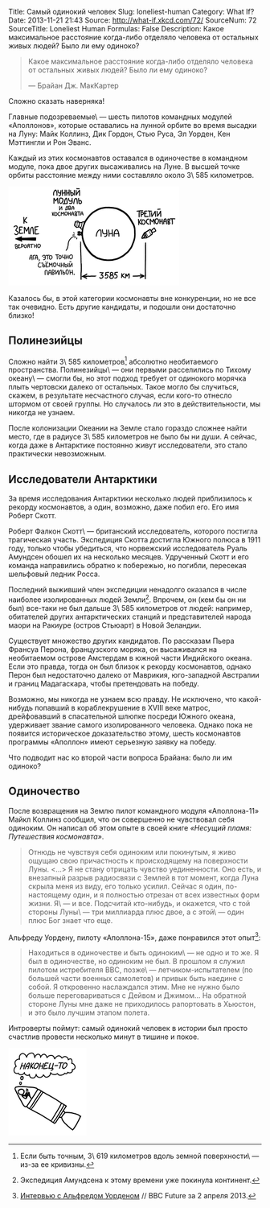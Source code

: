 Title: Самый одинокий человек
Slug: loneliest-human
Category: What If?
Date: 2013-11-21 21:43
Source: http://what-if.xkcd.com/72/
SourceNum: 72
SourceTitle: Loneliest Human
Formulas: False
Description: Какое максимальное расстояние когда-либо отделяло человека от остальных живых людей? Было ли ему одиноко?

> Какое максимальное расстояние когда-либо отделяло человека от остальных живых людей? Было ли ему одиноко?
>
> — Брайан Дж. МакКартер

Сложно сказать наверняка!

Главные подозреваемые\ — шесть пилотов командных модулей «Аполлонов», которые оставались на лунной орбите во время высадки на Луну: Майк Коллинз, Дик Гордон, Стью Руса, Эл Уорден, Кен Мэттингли и Рон Эванс.

Каждый из этих космонавтов оставался в одиночестве в командном модуле, пока двое других высаживались на Луне. В высшей точке орбиты расстояние между ними составляло около 3\ 585 километров.

![](/uploads/072-loneliest-human/lonely_apollo_ru_1.png "С другой стороны, человечество никогда не бывало дальше от этих болванов в скафандрах.")

Казалось бы, в этой категории космонавты вне конкуренции, но не все так очевидно. Есть другие кандидаты, и подошли они достаточно близко!

## Полинезийцы

Сложно найти 3\ 585 километров[^1] абсолютно необитаемого пространства. Полинезийцы\ — они первыми расселились по Тихому океану\ — смогли бы, но этот подход требует от одинокого морячка плыть чертовски далеко от остальных. Такое могло бы случиться, скажем, в результате несчастного случая, если кого-то отнесло штормом от своей группы. Но случалось ли это в действительности, мы никогда не узнаем.

[^1]: Если быть точным, 3\ 619 километров вдоль земной поверхности\ — из-за ее кривизны.

После колонизации Океании на Земле стало гораздо сложнее найти место, где в радиусе 3\ 585 километров не было бы ни души. А сейчас, когда даже в Антарктике постоянно живут исследователи, это стало практически невозможным.

## Исследователи Антарктики

За время исследования Антарктики несколько людей приблизилось к рекорду космонавтов, а один, возможно, даже побил его. Его имя Роберт Скотт.

Роберт Фалкон Скотт\ — британский исследователь, которого постигла трагическая участь. Экспедиция Скотта достигла Южного полюса в 1911 году, только чтобы убедиться, что норвежский исследователь Руаль Амундсен обошел их на несколько месяцев. Удрученный Скотт и его команда направились обратно к побережью, но погибли, пересекая шельфовый ледник Росса.

Последний выживший член экспедиции ненадолго оказался в числе наиболее изолированных людей Земли[^2]. Впрочем, он (кем бы он ни был) все-таки не был дальше 3\ 585 километров от людей: например, обитателей других антарктических станций и представителей народа маори на Ракиуре (остров Стьюарт) в Новой Зеландии.

[^2]: Экспедиция Амундсена к этому времени уже покинула континент.

Существует множество других кандидатов. По рассказам Пьера Франсуа Перона, французского моряка, он высаживался на необитаемом острове Амстердам в южной части Индийского океана. Если это правда, тогда он был близок к рекорду космонавтов, однако Перон был недостаточно далеко от Маврикия, юго-западной Австралии и границ Мадагаскара, чтобы претендовать на победу.

Возможно, мы никогда не узнаем всю правду. Не исключено, что какой-нибудь попавший в кораблекрушение в XVIII веке матрос, дрейфовавший в спасательной шлюпке посреди Южного океана, удерживает звание самого изолированного человека. Однако пока не появится историческое доказательство этому, шесть космонавтов программы «Аполлон» имеют серьезную заявку на победу.

Что подводит нас ко второй части вопроса Брайана: было ли им одиноко?

## Одиночество

После возвращения на Землю пилот командного модуля «Аполлона-11» Майкл Коллинз сообщил, что он совершенно не чувствовал себя одиноким. Он написал об этом опыте в своей книге _«Несущий пламя: Путешествия космонавта»_.

> Отнюдь не чувствуя себя одиноким или покинутым, я живо ощущаю свою причастность к происходящему на поверхности Луны. <…> Я не стану отрицать чувство уединенности. Оно есть, и внезапный разрыв радиосвязи с Землей в тот момент, когда Луна скрыла меня из виду, его только усилил.
> Сейчас я один, по-настоящему один, и я полностью отрезан от всех известных форм жизни. Я\ — и все. Подсчитай кто-нибудь, и окажется, что с той стороны Луны\ — три миллиарда плюс двое, а с этой\ — один плюс Бог знает что еще.

Альфреду Уордену, пилоту «Аполлона-15», даже понравился этот опыт[^3]:

[^3]: [Интервью с Альфредом Уорденом][1] // BBC Future за 2 апреля 2013.

> Находиться в одиночестве и быть одиноким\ — не одно и то же. Я был в одиночестве, но одиноким не был. В прошлом я служил пилотом истребителя ВВС, позже\ — летчиком-испытателем (по большей части военных самолетов) и привык быть наедине с собой. Я откровенно наслаждался этим. Мне не нужно было больше переговариваться с Дейвом и Джимом… На обратной стороне Луны мне даже не приходилось рапортовать в Хьюстон, и это было лучшим этапом полета.

Интроверты поймут: самый одинокий человек в истории был просто счастлив провести несколько минут в тишине и покое.

![](/uploads/072-loneliest-human/lonely_finally_ru_1.png "")

[1]: http://www.bbc.com/future/story/20130401-the-loneliest-human-being/1
